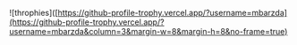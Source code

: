 ![throphies]([https://github-profile-trophy.vercel.app/?username=mbarzda](https://github-profile-trophy.vercel.app/?username=mbarzda&column=3&margin-w=8&margin-h=8&no-frame=true)
